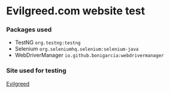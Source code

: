 # **Evilgreed.com website test**


### Packages used

- TestNG `org.testng:testng`
- Selenium `org.seleniumhq.selenium:selenium-java`
- WebDriverManager `io.github.bonigarcia:webdrivermanager`


### Site used for testing

[Evilgreed](https://evilgreed.net/)